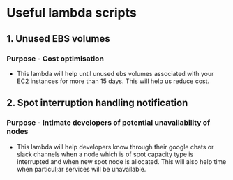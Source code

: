 # Useful lambda scripts

## 1. Unused EBS volumes
### Purpose - Cost optimisation
- This lambda will help until unused ebs volumes associated with your EC2 instances for more than 15 days. This will help us reduce cost.

## 2. Spot interruption handling notification
### Purpose - Intimate developers of potential unavailability of nodes 
- This lambda will help developers know through their google chats or slack channels when a node which is of spot capacity type is interrupted and when new spot node is allocated. This will also help time when particul;ar services will be unavailable. 
